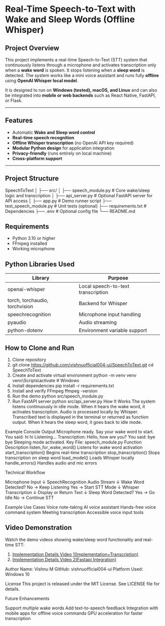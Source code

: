 # Real-Time Speech-to-Text with Wake and Sleep Words (Offline Whisper)

## Project Overview
This project implements a real-time Speech-to-Text (STT) system that continuously listens through a microphone and activates transcription only when a **wake word** is spoken. It stops listening when a **sleep word** is detected. The system works like a mini voice assistant and runs fully **offline** using **OpenAI Whisper local model**.

It is designed to run on **Windows (tested), macOS, and Linux** and can also be integrated into **mobile or web backends** such as React Native, FastAPI, or Flask.

---

## Features
- Automatic **Wake and Sleep word control**
- **Real-time speech recognition**
- **Offline Whisper transcription** (no OpenAI API key required)
- **Modular Python design** for application integration
- **Privacy-friendly** (runs entirely on local machine)
- **Cross-platform support**

---

## Project Structure
SpeechToText
│
├── src/
│ ├── speech_module.py # Core wake/sleep logic and transcription
│ ├── api_server.py # Optional FastAPI server for API access
│
├── app.py # Demo runner script
├── test_speech_module.py # Unit tests (optional)
├── requirements.txt # Dependencies
├── .env # Optional config file
└── README.md

## Requirements
- Python 3.10 or higher
- FFmpeg installed
- Working microphone
  
## Python Libraries Used
| Library | Purpose |
|---------|---------|
| openai-whisper | Local speech-to-text transcription |
| torch, torchaudio, torchvision | Backend for Whisper |
| speechrecognition | Microphone input handling |
| pyaudio | Audio streaming |
| python-dotenv | Environment variable support |

## How to Clone and Run

1. Clone repository
2. git clone https://github.com/vishnuofficial004-ui/SpeechToText.git
   cd SpeechToText
3. Create and activate virtual environment
   python -m venv venv
   venv\Scripts\activate        # Windows
4. Install dependencies
   pip install -r requirements.txt
5. Install and verify FFmpeg
   ffmpeg -version
6. Run the demo
   python src/speech_module.py
7. Run FastAPI server
   python src/api_server.py
How It Works
   The system listens continuously in idle mode.
   When it hears the wake word, it activates transcription.
   Audio is processed locally by Whisper.
   Transcribed text is displayed in the terminal or returned as function output.
   When it hears the sleep word, it goes back to idle mode.

Example Console Output
Microphone ready. Say your wake word to start.
You said: hi hi
Listening...
Transcription: Hello, how are you?
You said: bye bye
Sleeping mode activated.
Key File: speech_module.py
Function	Description
listen_for_wake_word()	Listens for wake word activation
start_transcription()	Begins real-time transcription
stop_transcription()	Stops transcription on sleep word
load_model()	Loads Whisper locally
handle_errors()	Handles audio and mic errors

Technical Workflow

Microphone Input
        ↓
SpeechRecognition Audio Stream
        ↓
Wake Word Detected?
    No → Keep Listening
    Yes → Start STT Mode
                ↓
       Whisper Transcription
                ↓
      Display or Return Text
                ↓
Sleep Word Detected?
    Yes → Go Idle
    No  → Continue STT

Example Use Cases
  Voice note-taking
  AI voice assistant
  Hands-free voice command system
  Meeting transcription
  Accessible voice input tools

## Video Demonstration

Watch the demo videos showing wake/sleep word functionality and real-time STT:

1. [Implementation Details Video 1(Implementation+Transcription)](https://drive.google.com/file/d/1st3vWXRlYpcyxWSfNMR4V3tLFKHddEXa/view?usp=sharing)
2. [Implementation Details Video 2(Fastapi Integration)](https://drive.google.com/file/d/16HAs6ef6cfeSVjNlFzdSKa7LQr1pSmkO/view?usp=sharing)


Author
Name: Vishnu M
GitHub: vishnuofficial004-ui
Platform Used: Windows 10

License
This project is released under the MIT License. See LICENSE file for details.

Future Enhancements

 Support multiple wake words
 Add text-to-speech feedback
 Integration with mobile apps for offline voice commands
 GPU acceleration for faster transcription

